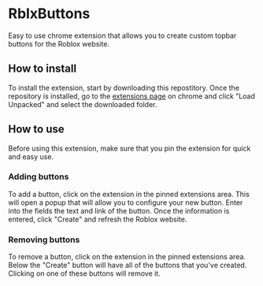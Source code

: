 # RblxButtons
Easy to use chrome extension that allows you to create custom topbar buttons for the Roblox website.

## How to install
To install the extension, start by downloading this repostitory. Once the repository is installed, go to the <a href="chrome://extensions/">extensions page</a> on chrome and click "Load Unpacked" and select the downloaded folder.

## How to use
Before using this extension, make sure that you pin the extension for quick and easy use.
### Adding buttons
To add a button, click on the extension in the pinned extensions area. This will open a popup that will allow you to configure your new button. Enter into the fields the text and link of the button. Once the information is entered, click "Create" and refresh the Roblox website.

### Removing buttons
To remove a button, click on the extension in the pinned extensions area. Below the "Create" button will have all of the buttons that you've created. Clicking on one of these buttons will remove it.